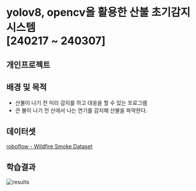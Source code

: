 # yolov8, opencv을 활용한 산불 초기감지 시스템<br/>[240217 ~ 240307]

## 개인프로젝트

## 배경 및 목적
- 산불이 나기 전 미리 감지를 하고 대응을 할 수 있는 프로그램
- 큰 불이 나기 전 산에서 나는 연기를 감지해 산불을 파악한다.

## 데이터셋
[roboflow - Wildfire Smoke Dataset](https://public.roboflow.com/object-detection/wildfire-smoke)

## 학습결과
![results](https://github.com/zoo3323/wildfire_smoke_detect_yolov8/assets/95582592/cfa992bb-da72-49f8-b901-bca036c27116)

